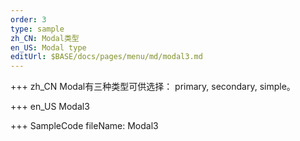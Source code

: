 ```yaml
--- 
order: 3
type: sample
zh_CN: Modal类型
en_US: Modal type
editUrl: $BASE/docs/pages/menu/md/modal3.md
---
```


+++ zh_CN
 Modal有三种类型可供选择： primary, secondary, simple。

+++ en_US
Modal3

+++ SampleCode
fileName: Modal3
